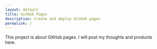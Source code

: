 ```yaml
---
layout: default
title: GitHub Pages
description: Create and deploy GitHub pages
permalink: /
---
```

This project is about GitHub pages.
I will post my thoughts and products here.
